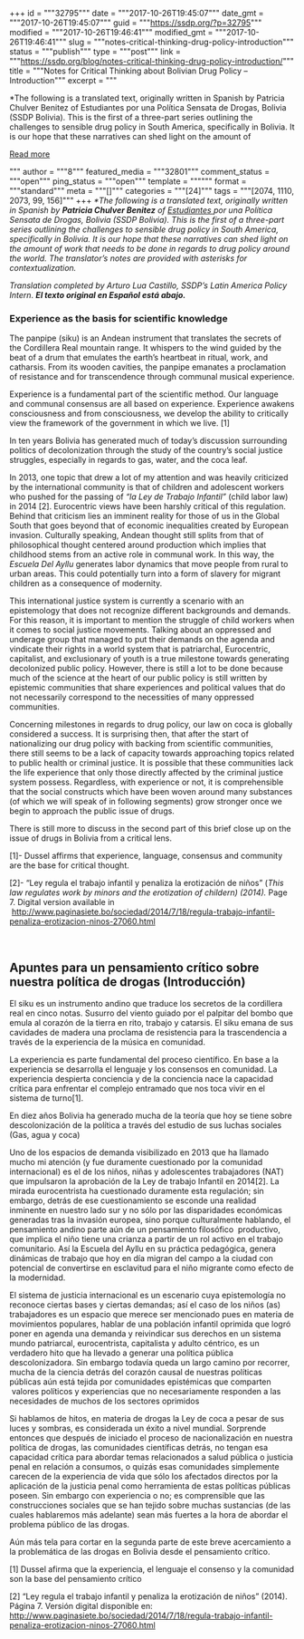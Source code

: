 +++
id = """32795"""
date = """2017-10-26T19:45:07"""
date_gmt = """2017-10-26T19:45:07"""
guid = """https://ssdp.org/?p=32795"""
modified = """2017-10-26T19:46:41"""
modified_gmt = """2017-10-26T19:46:41"""
slug = """notes-critical-thinking-drug-policy-introduction"""
status = """publish"""
type = """post"""
link = """https://ssdp.org/blog/notes-critical-thinking-drug-policy-introduction/"""
title = """Notes for Critical Thinking about Bolivian Drug Policy &#8211; Introduction"""
excerpt = """<p>*The following is a translated text, originally written in Spanish by Patricia Chulver Benitez of Estudiantes por una Política Sensata de Drogas, Bolivia (SSDP Bolivia). This is the first of a three-part series outlining the challenges to sensible drug policy in South America, specifically in Bolivia. It is our hope that these narratives can shed light on the amount of</p>
<div class="h10"></div>
<p><a class="more-link2 flat" href="https://ssdp.org/blog/notes-critical-thinking-drug-policy-introduction/">Read more</a></p>
"""
author = """8"""
featured_media = """32801"""
comment_status = """open"""
ping_status = """open"""
template = """"""
format = """standard"""
meta = """[]"""
categories = """[24]"""
tags = """[2074, 1110, 2073, 99, 156]"""
+++
<i><span style="font-weight: 400;">*The following is a translated text, originally written in Spanish by <strong>Patricia </strong></span></i><i><span style="font-weight: 400;"><strong>Chulver Benitez</strong> of <a href="https://ssdp.org/chapters/international/bolivia/">Estudiantes </a>por una Política Sensata de Drogas, Bolivia (SSDP Bolivia). This is the first of a three-part series outlining the challenges to sensible drug policy in South America, specifically in Bolivia. It is our hope that these narratives can shed light on the amount of work that needs to be done in regards to drug policy around the world. The translator’s notes are provided with asterisks for contextualization.</span></i>

<em>Translation completed by Arturo Lua Castillo, SSDP&#8217;s Latin America Policy Intern</em>. <em><strong>El texto original en Español está abajo.</strong></em>
<h3><strong>Experience as the basis for scientific knowledge</strong></h3>
<span style="font-weight: 400;">The panpipe (siku) is an Andean instrument that translates the secrets of the Cordillera Real mountain range. It whispers to the wind guided by the beat of a drum that emulates the earth’s heartbeat in ritual, work, and catharsis. From its wooden cavities, the panpipe emanates a proclamation of resistance and for transcendence through communal musical experience.</span>

<span style="font-weight: 400;">Experience is a fundamental part of the scientific method. Our language and communal consensus are all based on experience. Experience awakens consciousness and from consciousness, we develop the ability to critically view the framework of the government in which we live. [1] </span>

<span style="font-weight: 400;">In ten years Bolivia has generated much of today’s discussion surrounding politics of decolonization through the study of the country&#8217;s social justice struggles, especially in regards to gas, water, and the coca leaf. </span>

<span style="font-weight: 400;">In 2013, one topic that drew a lot of my attention and was heavily criticized by the international community is that of children and adolescent workers who pushed for the passing of </span><i><span style="font-weight: 400;">“la Ley de Trabajo Infantil”</span></i><span style="font-weight: 400;"> (child labor law) in 2014 [2]. Eurocentric views have been harshly critical of this regulation. Behind that criticism lies an imminent reality for those of us in the Global South that goes beyond that of economic inequalities created by European invasion. Culturally speaking, Andean thought still splits from that of philosophical thought centered around production which implies that childhood stems from an active role in communal work. In this way, the</span><i><span style="font-weight: 400;"> Escuela Del Ayllu </span></i><span style="font-weight: 400;">generates labor dynamics that move people from rural to urban areas. This could potentially turn into a form of slavery for migrant children as a consequence of modernity. </span>

<span style="font-weight: 400;">This international justice system is currently a scenario with an epistemology that does not recognize different backgrounds and demands. For this reason, it is important to mention the struggle of child workers when it comes to social justice movements. Talking about an oppressed and underage group that managed to put their demands on the agenda and vindicate their rights in a world system that is patriarchal, Eurocentric, capitalist, and exclusionary of youth is a true milestone towards generating decolonized public policy. However, there is still a lot to be done because much of the science at the heart of our public policy is still written by epistemic communities that share experiences and political values that do not necessarily correspond to the necessities of many oppressed communities.</span>

<span style="font-weight: 400;">Concerning milestones in regards to drug policy, our law on coca is globally considered a success. It is surprising then, that after the start of nationalizing our drug policy with backing from scientific communities, there still seems to be a lack of capacity towards approaching topics related to public health or criminal justice. It is possible that these communities lack the life experience that only those directly affected by the criminal justice system possess. Regardless, with experience or not, it is comprehensible that the social constructs which have been woven around many substances (of which we will speak of in following segments) grow stronger once we begin to approach the public issue of drugs. </span>

<span style="font-weight: 400;">There is still more to discuss in the second part of this brief close up on the issue of drugs in Bolivia from a critical lens. </span>

<span style="font-weight: 400;">[1]- Dussel affirms that experience, language, consensus and community are the base for critical thought. </span>

<span style="font-weight: 400;">[2]- </span><span style="font-weight: 400;">“Ley regula el trabajo infantil y penaliza la erotización de niños” (</span><i><span style="font-weight: 400;">This law regulates work by minors and the erotization of childern) (2014). </span></i><span style="font-weight: 400;">Page 7. Digital version available in  </span><a href="http://www.paginasiete.bo/sociedad/2014/7/18/regula-trabajo-infantil-penaliza-erotizacion-ninos-27060.html"><span style="font-weight: 400;">http://www.paginasiete.bo/sociedad/2014/7/18/regula-trabajo-infantil-penaliza-erotizacion-ninos-27060.html</span></a>

&nbsp;
<h2><b>Apuntes para un pensamiento crítico sobre nuestra política de drogas (Introducción)</b></h2>
<span style="font-weight: 400;">El siku es un instrumento andino que traduce los secretos de la cordillera real en cinco notas. Susurro del viento guiado por el palpitar del bombo que emula al corazón de la tierra en rito, trabajo y catarsis. El siku emana de sus cavidades de madera una proclama de resistencia para la trascendencia a través de la experiencia de la música en comunidad.</span>

<span style="font-weight: 400;">La experiencia es parte fundamental del proceso científico. En base a la experiencia se desarrolla el lenguaje y los consensos en comunidad. La experiencia despierta conciencia y de la conciencia nace la capacidad crítica para enfrentar el complejo entramado que nos toca vivir en el sistema de turno[1].</span>

<span style="font-weight: 400;">En diez años Bolivia ha generado mucha de la teoría que hoy se tiene sobre descolonización de la política a través del estudio de sus luchas sociales (Gas, agua y coca)</span>

<span style="font-weight: 400;">Uno de los espacios de demanda visibilizado en 2013 que ha llamado mucho mi atención (y fue duramente cuestionado por la comunidad internacional) es el de los niños, niñas y adolescentes trabajadores (NAT) que impulsaron la aprobación de la Ley de trabajo Infantil en 2014[2]. La mirada eurocentrista ha cuestionado duramente esta regulación; sin embargo, detrás de ese cuestionamiento se esconde una realidad inminente en nuestro lado sur y no sólo por las disparidades económicas generadas tras la invasión europea, sino porque culturalmente hablando, el pensamiento andino parte aún de un pensamiento filosófico  productivo, que implica el niño tiene una crianza a partir de un rol activo en el trabajo comunitario. Así la Escuela del Ayllu en su práctica pedagógica, genera dinámicas de trabajo que hoy en día migran del campo a la ciudad con potencial de convertirse en esclavitud para el niño migrante como efecto de la modernidad.</span>

<span style="font-weight: 400;">El sistema de justicia internacional es un escenario cuya epistemología no reconoce ciertas bases y ciertas demandas; así el caso de los niños (as) trabajadores es un espacio que merece ser mencionado pues en materia de movimientos populares, hablar de una población infantil oprimida que logró poner en agenda una demanda y reivindicar sus derechos en un sistema mundo patriarcal, eurocentrista, capitalista y adulto céntrico, es un verdadero hito que ha llevado a generar una política pública descolonizadora. Sin embargo todavía queda un largo camino por recorrer, mucha de la ciencia detrás del corazón causal de nuestras políticas públicas aún está tejida por comunidades epistémicas que comparten  valores políticos y experiencias que no necesariamente responden a las necesidades de muchos de los sectores oprimidos</span>

<span style="font-weight: 400;">Si hablamos de hitos, en materia de drogas la Ley de coca a pesar de sus luces y sombras, es considerada un éxito a nivel mundial. Sorprende entonces que después de iniciado el proceso de nacionalización en nuestra política de drogas, las comunidades científicas detrás, no tengan esa capacidad crítica para abordar temas relacionados a salud pública o justicia penal en relación a consumos, o quizás esas comunidades simplemente carecen de la experiencia de vida que sólo los afectados directos por la aplicación de la justicia penal como herramienta de estas políticas públicas poseen. Sin embargo con experiencia o no; es comprensible que las construcciones sociales que se han tejido sobre muchas sustancias (de las cuales hablaremos más adelante) sean más fuertes a la hora de abordar el problema público de las drogas.</span>

<span style="font-weight: 400;">Aún más tela para cortar en la segunda parte de este breve acercamiento a la problemática de las drogas en Bolivia desde el pensamiento crítico.   </span>

<span style="font-weight: 400;">[1] Dussel afirma que la experiencia, el lenguaje el consenso y la comunidad son la base del pensamiento crítico</span>

<span style="font-weight: 400;">[2] “Ley regula el trabajo infantil y penaliza la erotización de niños” (2014). Página 7. Versión digital disponible en: </span><a href="http://www.paginasiete.bo/sociedad/2014/7/18/regula-trabajo-infantil-penaliza-erotizacion-ninos-27060.html"><span style="font-weight: 400;">http://www.paginasiete.bo/sociedad/2014/7/18/regula-trabajo-infantil-penaliza-erotizacion-ninos-27060.html</span></a>
